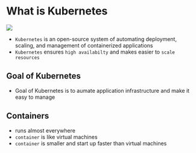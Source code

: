 # What is Kubernetes

<img src="https://user-images.githubusercontent.com/6856382/221432519-3e525d66-3b37-49d3-ad72-fb737e3fdd60.png">

- `Kubernetes` is an open-source system of automating deployment, scaling, and management of containerized applications
- `Kubernetes` ensures `high availabilty` and makes easier to `scale resources`

## Goal of Kubernetes

- Goal of Kubernetes is to aumate application infrastructure and make it easy to manage

## Containers
- runs almost everywhere
- `container` is like virtual machines
- `container` is smaller and start up faster than virtual machines

